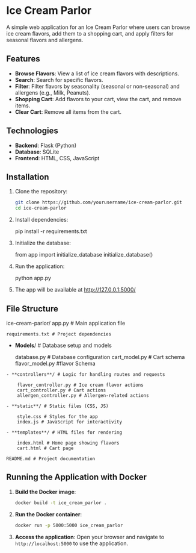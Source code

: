 # Ice Cream Parlor

A simple web application for an Ice Cream Parlor where users can browse ice cream flavors, add them to a shopping cart, and apply filters for seasonal flavors and allergens.

## Features

- **Browse Flavors**: View a list of ice cream flavors with descriptions.
- **Search**: Search for specific flavors.
- **Filter**: Filter flavors by seasonality (seasonal or non-seasonal) and allergens (e.g., Milk, Peanuts).
- **Shopping Cart**: Add flavors to your cart, view the cart, and remove items.
- **Clear Cart**: Remove all items from the cart.

## Technologies

- **Backend**: Flask (Python)
- **Database**: SQLite
- **Frontend**: HTML, CSS, JavaScript

## Installation

1. Clone the repository:

   ```bash
   git clone https://github.com/yourusername/ice-cream-parlor.git
   cd ice-cream-parlor

2. Install dependencies:
  
    pip install -r requirements.txt

3. Initialize the database:

    from app import initialize_database
    initialize_database()

4. Run the application:

    python app.py

5. The app will be available at http://127.0.0.1:5000/

## File Structure

ice-cream-parlor/
    app.py # Main application file

    requirements.txt # Project dependencies 

   - **Models**/ # Database setup and models

        database.py # Database configuration
        cart_model.py # Cart schema 
        flavor_model.py #flavor Schema 

    - **controllers**/ # Logic for handling routes and requests

        flavor_controller.py # Ice cream flavor actions 
        cart_controller.py # Cart actions 
        allergen_controller.py # Allergen-related actions 

    - **static**/ # Static files (CSS, JS) 

        style.css # Styles for the app 
        index.js # JavaScript for interactivity

    - **templates**/ # HTML files for rendering 

        index.html # Home page showing flavors 
        cart.html # Cart page 

    README.md # Project documentation


## Running the Application with Docker

1. **Build the Docker image**:
   ```bash
   docker build -t ice_cream_parlor .
   ```

2. **Run the Docker container**:
   ```bash
   docker run -p 5000:5000 ice_cream_parlor
   ```

3. **Access the application**:
   Open your browser and navigate to `http://localhost:5000` to use the application.
